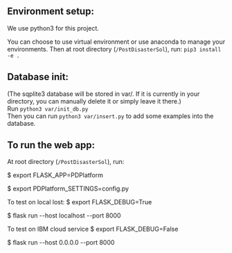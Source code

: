 ## Environment setup:
We use python3 for this project.

You can choose to use virtual environment or use anaconda to manage your environments. 
Then at root directory (``/PostDisasterSol``), run:
``pip3 install -e .``

## Database init:
(The sqplite3 database will be stored in var/. If it is currently in your directory, you can manually delete it or simply leave it there.)  
Run ``python3 var/init_db.py``  
Then you can run ``python3 var/insert.py`` to add some examples into the database.

## To run the web app: 
At root directory (``/PostDisasterSol``), run:

$ export FLASK_APP=PDPlatform  

$ export PDPlatform_SETTINGS=config.py  

To test on local lost:
$ export FLASK_DEBUG=True  

$ flask run --host localhost --port 8000  

To test on IBM cloud service
$ export FLASK_DEBUG=False

$ flask run --host 0.0.0.0 --port 8000  
